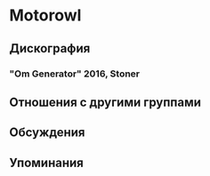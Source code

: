 # Motorowl



## Дискография

### "Om Generator" 2016, Stoner




## Отношения с другими группами


## Обсуждения


## Упоминания

